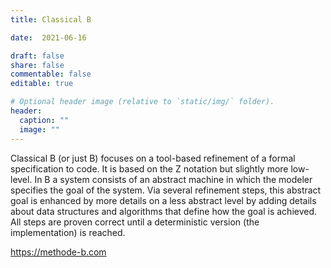 ```yaml
---
title: Classical B

date:  2021-06-16

draft: false
share: false
commentable: false
editable: true

# Optional header image (relative to `static/img/` folder).
header:
  caption: ""
  image: ""
---
```


Classical B (or just B) focuses on a tool-based refinement of a formal specification to code. It is based on the Z notation but slightly more low-level. In B a system consists of an abstract machine in which the modeler specifies the goal of the system. Via several refinement steps, this abstract goal is enhanced by more details on a less abstract level by adding details about data structures and algorithms that define how the goal is achieved. 
All steps are proven correct until a deterministic version (the implementation) is reached. 


https://methode-b.com
